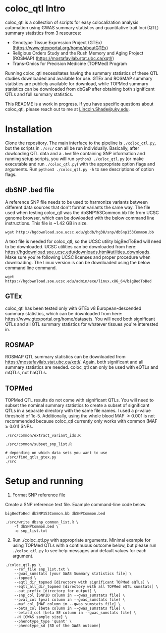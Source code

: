 
# coloc_qtl Intro

coloc_qtl is a collection of scripts for easy colocalization analysis automation using GWAS summary statistics and quantitative trait loci (QTL) summary statistics from 3 resources:

- Genotype Tissue Expression Project (GTEx) (https://www.gtexportal.org/home/aboutGTEx) 
- Religious Orders Study and the Rush Memory and Aging Project (ROSMAP) (https://mostafavilab.stat.ubc.ca/xqtl/)
- Trans-Omics for Precision Medicine (TOPMed) Program

Running coloc_qtl necessitates having the summary statistics of these QTL studies downloaded and available for use. GTEx and ROSMAP summary statistics are publicly available for download, while TOPMed summary statistics can be downloaded from dbGaP after obtaining both significant QTLs and full summary statistics. 

This README is a work in progress. If you have specific questions about coloc_qtl, please reach out to me at Lincoln.Shade@uky.edu.

# Installation

Clone the repository. The main interface to the pipeline is `./coloc_qtl.py`, but the scripts in `./src/` can all be run individually. Basically, after dowloading QTL data and a `.bed` file containing SNP information and running setup scripts, you will run `python3 ./coloc_qtl.py` (or make executable and run `./coloc_qtl.py`) with the appropriate option flags and arguments. Run `python3 ./coloc_qtl.py -h` to see descriptions of option flags.

## dbSNP .bed file

A reference SNP file needs to be used to harmonize variants between different data sources that don't format variants the same way. The file used when testing coloc_qtl was the dbSNP153Common.bb file from UCSC genome browser, which can be dowloaded with the below command line instructions. This file is ~1.42 GB in size.

```
wget http://hgdownload.soe.ucsc.edu/gbdb/hg38/snp/dbSnp153Common.bb
```

A text file is needed for coloc_qtl, so the UCSC utility bigBedToBed will need to be downloaded. UCSC utilities can be downloaded from here: https://hgdownload.soe.ucsc.edu/downloads.html#utilities_downloads. Make sure you're following UCSC licenses and proper procedure when downloading. The Linux version is can be downloaded using the below command line command.

```
wget https://hgdownload.soe.ucsc.edu/admin/exe/linux.x86_64/bigBedToBed
```

## GTEx

coloc_qtl has been tested only with GTEx v8 European-descended summary statistics, which can be downloaded from here: https://www.gtexportal.org/home/datasets. You will need both significant QTLs and all QTL summary statistics for whatever tissues you're interested in.

## ROSMAP

ROSMAP QTL summary statistics can be downloaded from https://mostafavilab.stat.ubc.ca/xqtl/. Again, both significant and all summary statistics are needed. coloc_qtl can only be used with eQTLs and mQTLs, not haQTLs.

## TOPMed

TOPMed QTL results do not come with significant QTLs. You will need to subset the nominal summary statistics to create a subset of significant QTLs in a separate directory with the same file names. I used a p-value threshold of 1e-5. Additionally, using the whole blood MAF $\ge 0.001$ is not recommended because coloc_qtl currently only works with common (MAF $\ge 0.01$) SNPs. 

```
./src/common/extract_variant_ids.R

./src/common/subset_snp_list.R

# depending on which data sets you want to use
./src/find_qtls_gtex.py
./src
```

# Setup and running

1. Format SNP reference file

Create a SNP reference text file. Example command-line code below.

```
bigBedToBed dbSNP153Common.bb dbSNPCommon.bed

./src/write_dbsnp_common_list.R \
    -f dbSNPCommon.bed \
    -o snp_list.txt
```

2. Run ./coloc_qtl.py with appropriate arguments. Minimal example for using TOPMed QTLs with a continuous outcome below, but please run `./coloc_qtl.py` to see help messages and default values for each argument.

```
./coloc_qtl.py \
    --ref_file snp_list.txt \
    --gwas_sumstats [your GWAS Summary statistics file] \
    --topmed \
    --eqtl_dir_topmed [directory with significant TOPMed eQTLs] \
    --eqtl_all_dir_topmed [directory with all TOPMed eQTL sumstats] \
    --out_prefix [directory for output] \
    --snp_col [SNPID column in --gwas_sumstats file] \
    --pval_col [pval column in --gwas_sumstats file] \
    --maf_col [MAF column in --gwas_sumstats file] \
    --beta_col [beta column in --gwas_sumstats file] \
    --betasd_col [beta SE column in --gwas_sumstats file] \
    --N [GWAS sample size] \
    --phenotype_type 'quant' \
    --phenotype_sd [SD of the GWAS outcome] 
```
